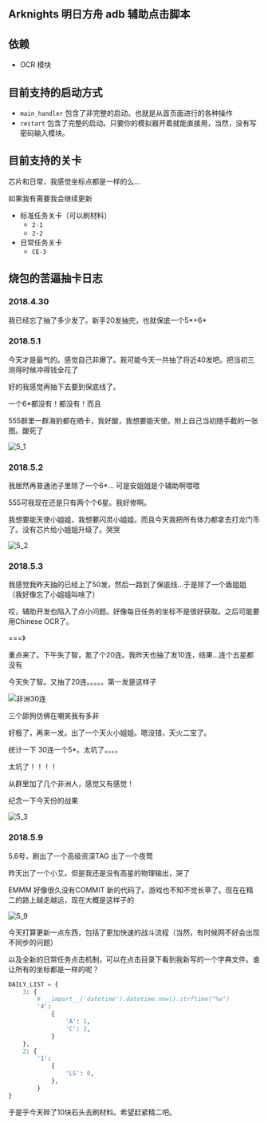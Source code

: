 ## Arknights 明日方舟 adb 辅助点击脚本

## 依赖

- OCR 模块

## 目前支持的启动方式

- `main_handler` 包含了非完整的启动。也就是从首页面进行的各种操作
- `restart` 包含了完整的启动。只要你的模拟器开着就能直接用，当然，没有写密码输入模块。

## 目前支持的关卡
芯片和日常，我感觉坐标点都是一样的么...

如果我有需要我会继续更新

- 标准任务关卡（可以刷材料）
    - `2-1`
    - `2-2`
- 日常任务关卡
    - `CE-3`

## 烧包的苦逼抽卡日志

### 2018.4.30

我已经忘了抽了多少发了。新手20发抽完，也就保底一个5*+6*

### 2018.5.1

今天才是最气的。感觉自己非爆了。我可能今天一共抽了将近40发吧。把当初三测得时候冲得钱全花了

好的我感觉再抽下去要到保底线了。

一个6*都没有！都没有！而且

555群里一群海豹都在晒卡，我好酸，我想要能天使。附上自己当初随手截的一张图。酸死了

![5_1](https://github.com/ninthDevilHAUNSTER/shaobao_adb/blob/master/Arknights/development_step_by_step/2019_5_1.jpg?raw=true)


### 2018.5.2 

我居然再普通池子里除了一个6*... 可是安姐姐是个辅助啊喂喂

555可我现在还是只有两个个6星。我好惨啊。

我想要能天使小姐姐，我想要闪灵小姐姐。而且今天我把所有体力都拿去打龙门币了。没有芯片给小姐姐升级了。哭哭

![5_2](https://github.com/ninthDevilHAUNSTER/shaobao_adb/blob/master/Arknights/development_step_by_step/2019_5_2.jpg?raw=true)

### 2018.5.3

我感觉我昨天抽的已经上了50发，然后一路到了保底线...于是除了一个盾姐姐（我好像忘了小姐姐叫啥了）

哎，辅助开发也陷入了点小问题。好像每日任务的坐标不是很好获取。之后可能要用Chinese OCR了。

===》

重点来了。下午失了智，氪了个20连。我昨天也抽了发10连，结果...连个五星都没有

今天失了智。又抽了20连。。。。。第一发是这样子

![非洲30连](https://github.com/ninthDevilHAUNSTER/shaobao_adb/blob/master/Arknights/development_step_by_step/feizhou_30_lian.jpg?raw=true)

三个舔狗仿佛在嘲笑我有多非

好极了，再来一发。出了一个天火小姐姐。嗯没错，天火二宝了。

统计一下 30连一个5*。太坑了。。。。

太坑了！！！！

从群里加了几个非洲人，感觉又有感觉！

纪念一下今天份的战果

![5_3](https://github.com/ninthDevilHAUNSTER/shaobao_adb/blob/master/Arknights/development_step_by_step/2019_5_3.png?raw=true)

### 2018.5.9 

5.6号，刷出了一个高级资深TAG 出了一个夜莺

昨天出了一个小艾。但是我还是没有高星的物理输出，哭了

EMMM 好像很久没有COMMIT 新的代码了。游戏也不知不觉长草了。现在在精二的路上越走越远，现在大概是这样子的

![5_9](https://github.com/ninthDevilHAUNSTER/shaobao_adb/blob/master/Arknights/development_step_by_step/2019_5_9.jpg?raw=true)

今天打算更新一点东西，包括了更加快速的战斗流程（当然，有时候网不好会出现不同步的问题）

以及全新的日常任务点击机制，可以在点击目录下看到我新写的一个字典文件。谁让所有的坐标都是一样的呢？
```python
DAILY_LIST = {
    3: {
        # __import__('datetime').datetime.now().strftime("%w")
        '4':
            {
                'A': 1,
                'C': 2,
            }
    },
    2: {
        '1':
            {
                'LS': 0,
            },
        }
}
```

于是乎今天碎了10块石头去刷材料。希望赶紧精二吧。

